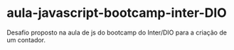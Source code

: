 # aula-javascript-bootcamp-inter-DIO
Desafio proposto na aula de js do bootcamp do Inter/DIO para a criação de um contador.
